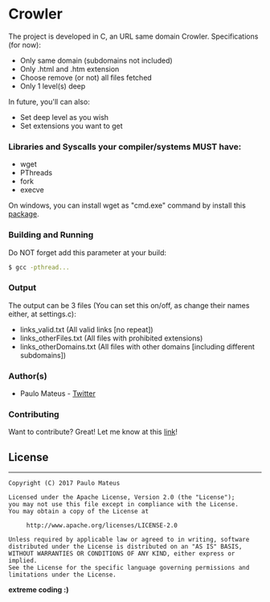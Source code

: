 # Crowler

The project is developed in C, an URL same domain Crowler. Specifications (for now):
  - Only same domain (subdomains not included)
  - Only .html and .htm extension
  - Choose remove (or not) all files fetched
  - Only 1 level(s) deep 
  
In future, you'll can also:
  - Set deep level as you wish
  - Set extensions you want to get

### Libraries and Syscalls your compiler/systems MUST have:
* wget
* PThreads
* fork
* execve

On windows, you can install wget as "cmd.exe" command by install this [package][wget].

### Building and Running
Do NOT forget add this parameter at your build:
```sh
$ gcc -pthread...
```

### Output
The output can be 3 files (You can set this on/off, as change their names either, at settings.c):
  - links_valid.txt (All valid links [no repeat])
  - links_otherFiles.txt (All files with prohibited extensions)
  - links_otherDomains.txt (All files with other domains [including different subdomains])

### Author(s)
 - Paulo Mateus - [Twitter][PMattLink]

### Contributing

Want to contribute? Great! Let me know at this [link][contributing]!

## License
---
    Copyright (C) 2017 Paulo Mateus

    Licensed under the Apache License, Version 2.0 (the "License");
    you may not use this file except in compliance with the License.
    You may obtain a copy of the License at

         http://www.apache.org/licenses/LICENSE-2.0

    Unless required by applicable law or agreed to in writing, software
    distributed under the License is distributed on an "AS IS" BASIS,
    WITHOUT WARRANTIES OR CONDITIONS OF ANY KIND, either express or implied.
    See the License for the specific language governing permissions and
    limitations under the License.
**extreme coding :)**

   [PMattLink]: <http://twitter.com/paulomatew>
   [wget]: <http://gnuwin32.sourceforge.net/packages/wget.htm>
   [contributing]: <https://github.com/TroniPM/Crowler/issues/new>
